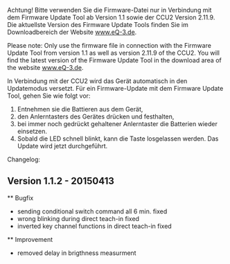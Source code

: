 ﻿Achtung! Bitte verwenden Sie die Firmware-Datei nur in Verbindung mit dem Firmware Update Tool ab Version 1.1 sowie der CCU2 Version 2.11.9.
Die aktuellste Version des Firmware Update Tools finden Sie im Downloadbereich der Website www.eQ-3.de.

Please note: Only use the firmware file in connection with the Firmware Update Tool from version 1.1 as well as version 2.11.9 of the CCU2.
You will find the latest version of the Firmware Update Tool in the download area of the website www.eQ-3.de.


In Verbindung mit der CCU2 wird das Gerät automatisch in den Updatemodus versetzt. 
Für ein Firmware-Update mit dem Firmware Update Tool, gehen Sie wie folgt vor:
1. Entnehmen sie die Battieren aus dem Gerät,
2. den Anlerntasters des Gerätes drücken und festhalten,
3. bei immer noch gedrückt gehaltener Anlerntaster die Batterien wieder einsetzen.
4. Sobald die LED schnell blinkt, kann die Taste losgelassen werden. Das Update wird jetzt durchgeführt.

Changelog:

Version 1.1.2 - 20150413
--------------------------------------------------------------

** Bugfix
   * sending conditional switch command all 6 min. fixed
   * wrong blinking during direct teach-in fixed
   * inverted key channel functions in direct teach-in fixed
   
** Improvement
   * removed delay in brigthness measurment